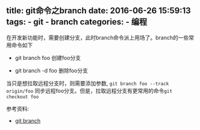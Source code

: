 title: git命令之branch
date: 2016-06-26 15:59:13
tags:
    - git
    - branch
categories:
    - 编程
---
在开发新功能时，需要创建分支，此时branch命令派上用场了。branch的一些常用命令如下

* git branch foo 创建foo分支

* git branch -d foo 删除foo分支

当只是想拉取远程分支时，则需要添加参数, `git branch foo --track origin/foo` 同步远程foo分支。但是，拉取远程分支有更常用的命令`git checkout foo`

参考资料:
* [git branch](https://git-scm.com/docs/git-branch)
